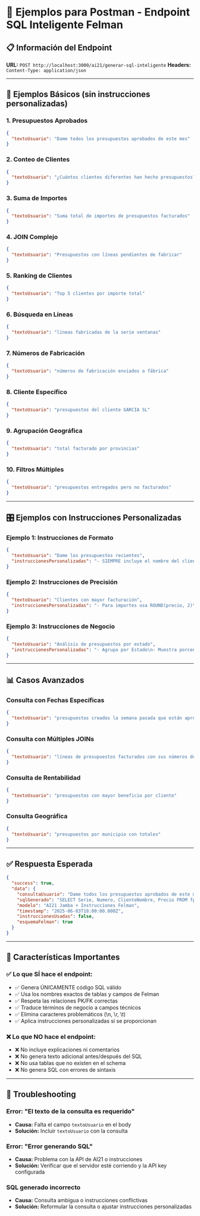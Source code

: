 # 🧠 Ejemplos para Postman - Endpoint SQL Inteligente Felman

## 📋 Información del Endpoint

**URL:** `POST http://localhost:3000/ai21/generar-sql-inteligente`
**Headers:** `Content-Type: application/json`

---

## 🎯 Ejemplos Básicos (sin instrucciones personalizadas)

### 1. Presupuestos Aprobados
```json
{
  "textoUsuario": "Dame todos los presupuestos aprobados de este mes"
}
```

### 2. Conteo de Clientes
```json
{
  "textoUsuario": "¿Cuántos clientes diferentes han hecho presupuestos?"
}
```

### 3. Suma de Importes
```json
{
  "textoUsuario": "Suma total de importes de presupuestos facturados"
}
```

### 4. JOIN Complejo
```json
{
  "textoUsuario": "Presupuestos con líneas pendientes de fabricar"
}
```

### 5. Ranking de Clientes
```json
{
  "textoUsuario": "Top 5 clientes por importe total"
}
```

### 6. Búsqueda en Líneas
```json
{
  "textoUsuario": "líneas fabricadas de la serie ventanas"
}
```

### 7. Números de Fabricación
```json
{
  "textoUsuario": "números de fabricación enviados a fábrica"
}
```

### 8. Cliente Específico
```json
{
  "textoUsuario": "presupuestos del cliente GARCIA SL"
}
```

### 9. Agrupación Geográfica
```json
{
  "textoUsuario": "total facturado por provincias"
}
```

### 10. Filtros Múltiples
```json
{
  "textoUsuario": "presupuestos entregados pero no facturados"
}
```

---

## 🎛️ Ejemplos con Instrucciones Personalizadas

### Ejemplo 1: Instrucciones de Formato
```json
{
  "textoUsuario": "Dame los presupuestos recientes",
  "instruccionesPersonalizadas": "- SIEMPRE incluye el nombre del cliente\n- Ordena por fecha descendente\n- Usa alias en español\n- Si mencionan 'recientes', filtra por últimos 7 días"
}
```

### Ejemplo 2: Instrucciones de Precisión
```json
{
  "textoUsuario": "Clientes con mayor facturación",
  "instruccionesPersonalizadas": "- Para importes usa ROUND(precio, 2)\n- Incluye información de contacto\n- Ordena por importe descendente\n- Limita a los top 10"
}
```

### Ejemplo 3: Instrucciones de Negocio
```json
{
  "textoUsuario": "Análisis de presupuestos por estado",
  "instruccionesPersonalizadas": "- Agrupa por Estado\n- Muestra porcentajes del total\n- Incluye conteos y sumas\n- Ordena por cantidad descendente"
}
```

---

## 📊 Casos Avanzados

### Consulta con Fechas Específicas
```json
{
  "textoUsuario": "presupuestos creados la semana pasada que están aprobados"
}
```

### Consulta con Múltiples JOINs
```json
{
  "textoUsuario": "líneas de presupuestos facturados con sus números de fabricación"
}
```

### Consulta de Rentabilidad
```json
{
  "textoUsuario": "presupuestos con mayor beneficio por cliente"
}
```

### Consulta Geográfica
```json
{
  "textoUsuario": "presupuestos por municipio con totales"
}
```

---

## ✅ Respuesta Esperada

```json
{
  "success": true,
  "data": {
    "consultaUsuario": "Dame todos los presupuestos aprobados de este mes",
    "sqlGenerado": "SELECT Serie, Numero, ClienteNombre, Precio FROM fpresupuestos WHERE Aprobado = 1 AND MONTH(FechaCreacion) = MONTH(CURDATE()) AND YEAR(FechaCreacion) = YEAR(CURDATE()) ORDER BY FechaCreacion DESC;",
    "modelo": "AI21 Jamba + Instrucciones Felman",
    "timestamp": "2025-06-03T18:00:00.000Z",
    "instruccionesUsadas": false,
    "esquemaFelman": true
  }
}
```

---

## 🚨 Características Importantes

### ✅ Lo que SÍ hace el endpoint:
- ✅ Genera ÚNICAMENTE código SQL válido
- ✅ Usa los nombres exactos de tablas y campos de Felman
- ✅ Respeta las relaciones PK/FK correctas
- ✅ Traduce términos de negocio a campos técnicos
- ✅ Elimina caracteres problemáticos (\n, \r, \t)
- ✅ Aplica instrucciones personalizadas si se proporcionan

### ❌ Lo que NO hace el endpoint:
- ❌ No incluye explicaciones ni comentarios
- ❌ No genera texto adicional antes/después del SQL
- ❌ No usa tablas que no existen en el schema
- ❌ No genera SQL con errores de sintaxis

---

## 🔧 Troubleshooting

### Error: "El texto de la consulta es requerido"
- **Causa:** Falta el campo `textoUsuario` en el body
- **Solución:** Incluir `textoUsuario` con la consulta

### Error: "Error generando SQL"
- **Causa:** Problema con la API de AI21 o instrucciones
- **Solución:** Verificar que el servidor esté corriendo y la API key configurada

### SQL generado incorrecto
- **Causa:** Consulta ambigua o instrucciones conflictivas
- **Solución:** Reformular la consulta o ajustar instrucciones personalizadas
